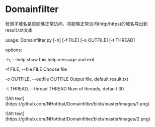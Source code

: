 # Domainfilter
<p>检测子域名是否能够正常访问，将能够正常访问(http/https)的域名导出到result.txt文本</p>
<p>usage: Domainfilter.py [-h] [-f FILE] [-o OUTFILE] [-t THREAD]</p>

<p>options:</p>
<p>  -h, --help            show this help message and exit</p>
<p>  -f FILE, --file FILE  Choose file</p>
<p>  -o OUTFILE, --outfile OUTFILE
                       Output file, default result.txt</p>
<p>  -t THREAD, --thread THREAD
                      Num of threads, default 30</p>
<p>![Alt text](https://github.com/NHotthat/Domainfilter/blob/master/images/1.png)</p>
<p>![Alt text](https://github.com/NHotthat/Domainfilter/blob/master/images/2.png)</p>

